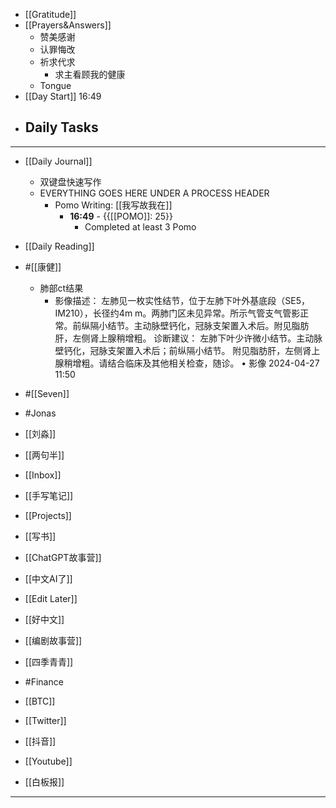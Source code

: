 - [[Gratitude]]
- [[Prayers&Answers]]
    - 赞美感谢
    - 认罪悔改
    - 祈求代求
        - 求主看顾我的健康
    - Tongue
- [[Day Start]] 16:49
- Daily Tasks
    - 
- ---
- [[Daily Journal]] 
    - 双键盘快速写作
    - EVERYTHING GOES HERE UNDER A PROCESS HEADER
        - Pomo Writing: [[我写故我在]]
            - **16:49** - {{[[POMO]]: 25}}
                -  Completed at least 3 Pomo
- [[Daily Reading]]
- #[[康健]]
    - 肺部ct结果
        - 影像描述：
左肺见一枚实性结节，位于左肺下叶外基底段（SE5，IM210），长径约4m
m。两肺门区未见异常。所示气管支气管影正常。前纵隔小结节。主动脉壁钙化，冠脉支架置入术后。附见脂肪肝，左侧肾上腺稍增粗。
诊断建议：
左肺下叶少许微小结节。主动脉壁钙化，冠脉支架置入术后；前纵隔小结节。
附见脂肪肝，左侧肾上腺稍增粗。请结合临床及其他相关检查，随诊。
• 影像 2024-04-27 11:50

- #[[Seven]]
- #Jonas 
- [[刘淼]]
- [[两句半]]
- [[Inbox]]
- [[手写笔记]]
- [[Projects]]
- [[写书]]
- [[ChatGPT故事营]]
- [[中文AI了]]
- [[Edit Later]]
- [[好中文]]
- [[编剧故事营]]
- [[四季青青]]
- #Finance
- [[BTC]]
- [[Twitter]]
- [[抖音]]
- [[Youtube]]
- [[白板报]]
- ---

